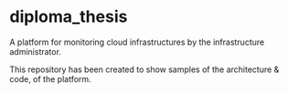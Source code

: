 # diploma_thesis
A platform for monitoring cloud infrastructures by the infrastructure administrator.

This repository has been created to show samples of the architecture & code, of the platform.
